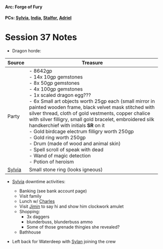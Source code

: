 #### Arc: Forge of Fury
#### PCs: [Sylvia](PCs/Past/Sylvia.md), [India](PCs/Current/India.md), [Stalfor](PCs/Current/Stalfor.md), [Adriel](PCs/Past/Adriel.md)

# Session 37 Notes
- Dragon horde:

| Source                       | Treasure                                                                                                                                                                                                                                                                                                                                                                                                                                                                                                                                                                                                                     |
| ---------------------------- | ---------------------------------------------------------------------------------------------------------------------------------------------------------------------------------------------------------------------------------------------------------------------------------------------------------------------------------------------------------------------------------------------------------------------------------------------------------------------------------------------------------------------------------------------------------------------------------------------------------------------------- |
| Party                        | - 8642gp <br> - 14x 10gp gemstones <br> - 8x 50gp gemstones <br> - 4x 100gp gemstones <br> - 1x scaled dragon egg??? <br> - 6x Small art objects worth 25gp each (small mirror in painted wooden frame, black velvet mask stitched with silver thread, cloth of gold vestments, copper chalice with silver filligry, small gold bracelet, embroidered silk handkerchief with initials **SR** on it <br> - Gold birdcage electrum filligry worth 250gp <br> - Gold ring worth 250gp <br> - Drum (made of wood and animal skin) <br> - Spell scroll of speak with dead <br> - Wand of magic detection <br> - Potion of heroism |
| [Sylvia](PCs/Past/Sylvia.md) | Small stone ring (looks igneous)                                                                                                                                                                                                                                                                                                                                                                                                                                                                                                                                                                                             |


- [Sylvia](PCs/Past/Sylvia.md) downtime activities:
	- Banking (see bank account page)
	- Visit family
	- Lunch w/ [Charles](NPCs/Living/Charles.md)
	- Visit [Jimin](NPCs/Living/Jimin.md) to say hi and show him clockwork amulet
	- Shopping:
		- 3x daggers
		- blunderbuss, blunderbuss ammo
		- Some of those grenade thingies she revealed?
	- Bathhouse

-   Left back for Waterdeep with [Sylan](NPCs/Living/Sylan.md) joining the crew